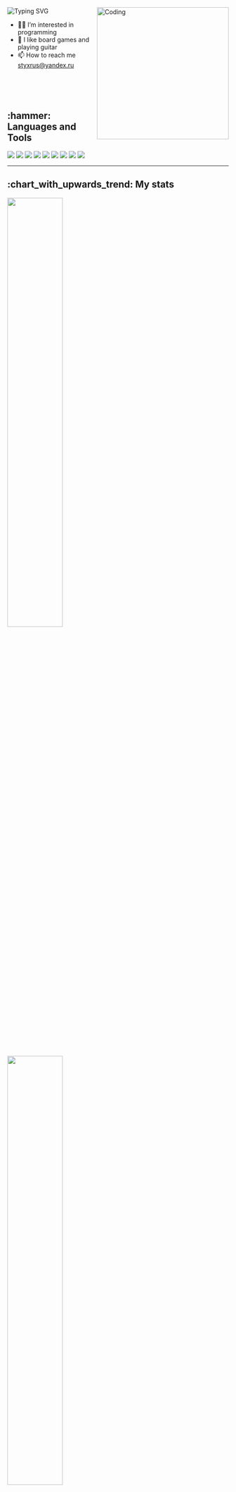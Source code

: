 <img src="https://readme-typing-svg.herokuapp.com?font=Fira+Code&size=20&duration=3500&pause=1000&color=00fc00&multiline=true&width=450&height=60&lines=Hi%2C+I%E2%80%99m+Ruslan+Yarmukhametov;And+I%60m+a+beginner+FrontEnd+Developer" alt="Typing SVG" />
<img align="right" alt="Coding" width="300" src="https://camo.githubusercontent.com/c1dcb74cc1c1835b1d716f5051499a2814c683c806b15f04b0eba492863703e9/68747470733a2f2f63646e2e6472696262626c652e636f6d2f75736572732f3733303730332f73637265656e73686f74732f363538313234332f6176656e746f2e676966">

- 👨‍💻 I’m interested in programming
- 🎸 I like board games and playing guitar
- 📫 How to reach me styxrus@yandex.ru

<br>
<br>
<br>

<h2>:hammer: Languages and Tools</h3>

<img src="https://img.shields.io/badge/html5-003140?style=for-the-badge&logo=html5"/> <img src="https://img.shields.io/badge/css3-003140?style=for-the-badge&logo=css3"/> <img src="https://img.shields.io/badge/javascript-003140?style=for-the-badge&logo=javascript"/> <img src="https://img.shields.io/badge/typescript-003140?style=for-the-badge&logo=typescript"/> <img src="https://img.shields.io/badge/react-003140?style=for-the-badge&logo=react"/> <img src="https://img.shields.io/badge/redux-003140?style=for-the-badge&logo=redux"/> <img src="https://img.shields.io/badge/nestjs-003140?style=for-the-badge&logo=nestjs"/> <img src="https://img.shields.io/badge/jest-003140?style=for-the-badge&logo=jest"/> <img src="https://img.shields.io/badge/cypress-003140?style=for-the-badge&logo=cypress"/>

---

<h2>:chart_with_upwards_trend: My stats</h3>

<img style="width: 50%;" src="https://github-readme-stats-beige-seven.vercel.app/api?username=ruslanyar&hide=issues&count_private=true&show_icons=true&bg_color=003140&title_color=4ee077&text_color=CECECE&icon_color=4ee077&border_radius=5&border_color=4ee077" />
<img style="width: 50%;" src="https://github-readme-stats-beige-seven.vercel.app/api/top-langs/?username=ruslanyar&layout=compact&bg_color=003140&title_color=4ee077&text_color=CECECE&border_radius=5&border_color=4ee077">
<img style="width: 50%;" src="https://streak-stats.demolab.com?user=ruslanyar&theme=dark&border_radius=5&date_format=j%20M%5B%20Y%5D&background=003140&ring=4ee077&fire=CD543C&sideNums=4ee077&currStreakLabel=CECECE&border=4ee077" />

---

[![codewars](https://www.codewars.com/users/ruslanyar/badges/small)](https://www.codewars.com/users/ruslanyar)
